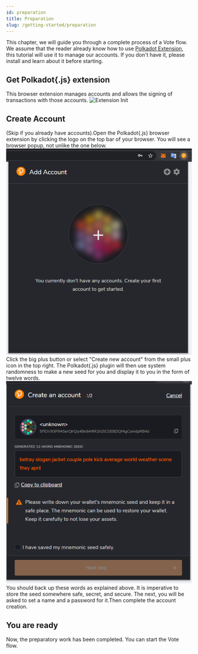 ```yaml
---
id: preparation
title: Preparation
slug: /getting-started/preparation
---
```


This chapter, we will guide you through a complete process of a Vote flow. We assume that the reader already know how to use [Polkadot Extension](https://chrome.google.com/webstore/detail/polkadot%7Bjs%7D-extension/mopnmbcafieddcagagdcbnhejhlodfdd), this tutorial will use it to manage our accounts. If you don't have it, please install and learn about it before starting.

## Get Polkadot{.js} extension
This browser extension manages accounts and allows the signing of transactions with those accounts. 
![Extension Init](https://polkadot.js.org/extension/extension-overview.png)

## Create Account
(Skip if you already have accounts).Open the Polkadot{.js} browser extension by clicking the logo on the top bar of your browser. You will see a browser popup, not unlike the one below.
![img.png](../static/figure/create-account.png)  
Click the big plus button or select "Create new account" from the small plus icon in the top right. The Polkadot{.js} plugin will then use system randomness to make a new seed for you and display it to you in the form of twelve words.  
![img.png](img.png)  
You should back up these words as explained above. It is imperative to store the seed somewhere safe, secret, and secure.
The next, you will be asked to set a name and a password for it.Then complete the account creation.

## You are ready

Now, the preparatory work has been completed. You can start the Vote flow.
